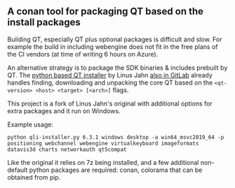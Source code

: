 ## A conan tool for packaging QT based on the install packages

Building QT, especially QT plus optional packages is difficult and slow. 
For example the build in including webengine does not fit in the free plans of the CI vendors (at time of writing 6 hours on Azure).

An alternative strategy is to package the SDK binaries & includes prebuilt by QT. The [python based QT installer](https://lnj.gitlab.io/post/qli-installer/) 
by Linus Jahn [also in GitLab](https://git.kaidan.im/lnj/qli-installer) already handles finding, downloading and unpacking the core
QT based on the `<qt-version> <host> <target> [<arch>]` flags. 

This project is a fork of Linus Jahn's original with additional options for extra packages and it run on Windows.

Example usage:

``python qli-installer.py 6.3.1 windows desktop -a win64_msvc2019_64 -p positioning webchannel webengine virtualkeyboard imageformats datavis3d charts networkauth qt5compat``

Like the original it relies on 7z being installed, and a few additional non-default python packages are required: conan, colorama that can be obtained from pip.

